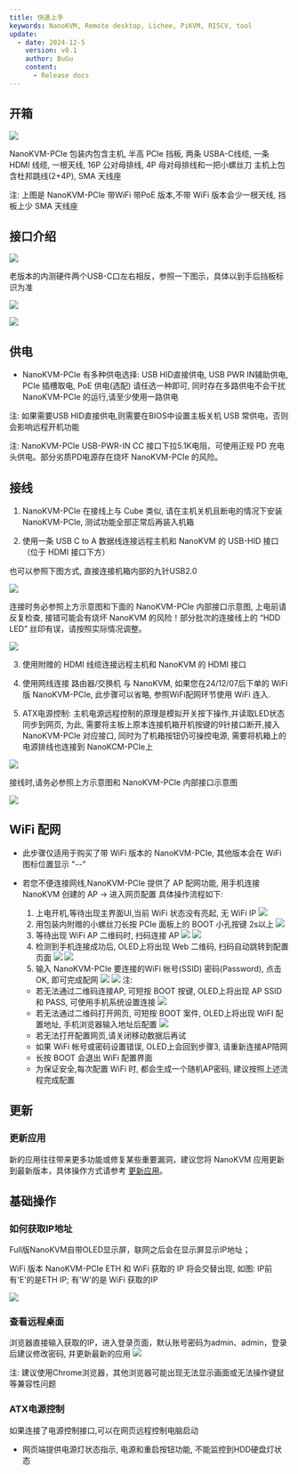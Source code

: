 ```yaml
---
title: 快速上手
keywords: NanoKVM, Remote desktop, Lichee, PiKVM, RISCV, tool
update:
  - date: 2024-12-5
    version: v0.1
    author: BuGu
    content:
      - Release docs
---
```


## 开箱

![](./../../../assets/NanoKVM/unbox/PCIe_unbox.jpg)

NanoKVM-PCIe 包装内包含主机, 半高 PCIe 挡板, 两条 USBA-C线缆, 一条 HDMI 线缆, 一根天线, 16P 公对母排线, 4P 母对母排线和一把小螺丝刀
主机上包含杜邦跳线(2+4P), SMA 天线座

注: 上图是 NanoKVM-PCIe 带WiFi 带PoE 版本,不带 WiFi 版本会少一根天线, 挡板上少 SMA 天线座

## 接口介绍

![](./../../../assets/NanoKVM/unbox/PCIe_new_interface.jpg)

老版本的内测硬件两个USB-C口左右相反，参照一下图示，具体以到手后挡板标识为准

![](./../../../assets/NanoKVM/unbox/PCIe-Interface1.png)

![](./../../../assets/NanoKVM/unbox/PCIe-Interface2.png)


## 供电

+ NanoKVM-PCIe 有多种供电选择: USB HID直接供电, USB PWR IN辅助供电, PCIe 插槽取电, PoE 供电(选配) 请任选一种即可, 同时存在多路供电不会干扰 NanoKVM-PCIe 的运行,请至少使用一路供电

注: 如果需要USB HID直接供电,则需要在BIOS中设置主板关机 USB 常供电，否则会影响远程开机功能

注: NanoKVM-PCIe USB-PWR-IN CC 接口下拉5.1K电阻，可使用正规 PD 充电头供电。部分劣质PD电源存在烧坏 NanoKVM-PCIe 的风险。

## 接线

1. NanoKVM-PCIe 在接线上与 Cube 类似, 请在主机关机且断电的情况下安装 NanoKVM-PCIe, 测试功能全部正常后再装入机箱

2. 使用一条 USB C to A 数据线连接远程主机和 NanoKVM 的 USB-HID 接口（位于 HDMI 接口下方）

也可以参照下图方式, 直接连接机箱内部的九针USB2.0

![](./../../../assets/NanoKVM/unbox/PCIe-USB.jpg)

连接时务必参照上方示意图和下面的 NanoKVM-PCIe 内部接口示意图, 上电前请反复检查, 接错可能会有烧坏 NanoKVM 的风险！部分批次的连接线上的 “HDD LED” 丝印有误，请按照实际情况调整。

![](./../../../assets/NanoKVM/unbox/PCIe-Pin.jpg)

3. 使用附赠的 HDMI 线缆连接远程主机和 NanoKVM 的 HDMI 接口

4. 使用网线连接 路由器/交换机 与 NanoKVM, 如果您在24/12/07后下单的 WiFi 版 NanoKVM-PCIe, 此步骤可以省略, 参照WiFi配网环节使用 WiFi 连入.

5. ATX电源控制: 主机电源远程控制的原理是模拟开关按下操作,并读取LED状态同步到网页, 为此, 需要将主板上原本连接机箱开机按键的9针接口断开,接入 NanoKVM-PCIe 对应接口, 同时为了机箱按钮仍可操控电源, 需要将机箱上的电源排线也连接到 NanoKCM-PCIe上

![](./../../../assets/NanoKVM/unbox/PCIe-ATX.jpg)

接线时,请务必参照上方示意图和 NanoKVM-PCIe 内部接口示意图

![](./../../../assets/NanoKVM/unbox/PCIe-Pin.jpg)

## WiFi 配网

+ 此步骤仅适用于购买了带 WiFi 版本的 NanoKVM-PCIe, 其他版本会在 WiFi 图标位置显示 "--"

+ 若您不便连接网线,NanoKVM-PCIe 提供了 AP 配网功能, 用手机连接 NanoKVM 创建的 AP -> 进入网页配置
  具体操作流程如下:
  1. 上电开机,等待出现主界面UI,当前 WiFi 状态没有亮起, 无 WiFi IP
    ![](./../../../assets/NanoKVM/unbox/wifi0.jpg)
  2. 用包装内附赠的小螺丝刀长按 PCIe 面板上的 BOOT 小孔按键 2s以上
    ![](./../../../assets/NanoKVM/unbox/wifi1.jpg)
  3. 等待出现 WiFi AP 二维码时, 扫码连接 AP
    ![](./../../../assets/NanoKVM/unbox/wifi2.jpg)
    ![](./../../../assets/NanoKVM/unbox/wifi3.jpg)
  4. 检测到手机连接成功后, OLED上将出现 Web 二维码, 扫码自动跳转到配置页面
    ![](./../../../assets/NanoKVM/unbox/wifi5.jpg)
    ![](./../../../assets/NanoKVM/unbox/wifi6.jpg)
  5. 输入 NanoKVM-PCIe 要连接的WiFi 帐号(SSID) 密码(Password), 点击OK, 即可完成配网
    ![](./../../../assets/NanoKVM/unbox/wifi8.jpg)
    ![](./../../../assets/NanoKVM/unbox/wifi9.jpg)
  注: 
  + 若无法通过二维码连接AP, 可短按 BOOT 按键, OLED上将出现 AP SSID 和 PASS, 可使用手机系统设置连接
    ![](./../../../assets/NanoKVM/unbox/wifi4.jpg)
  + 若无法通过二维码打开网页, 可短按 BOOT 案件, OLED上将出现 WiFI 配置地址, 手机浏览器输入地址后配置
    ![](./../../../assets/NanoKVM/unbox/wifi7.jpg)
  + 若无法打开配置网页,请关闭移动数据后再试
  + 如果 WiFi 帐号或密码设置错误, OLED上会回到步骤3, 请重新连接AP陪网
  + 长按 BOOT 会退出 WiFi 配置界面
  + 为保证安全,每次配置 WiFi 时, 都会生成一个随机AP密码, 建议按照上述流程完成配置

## 更新

### 更新应用

新的应用往往带来更多功能或修复某些重要漏洞，建议您将 NanoKVM 应用更新到最新版本，具体操作方式请参考 [更新应用](https://wiki.sipeed.com/hardware/zh/kvm/NanoKVM/system/updating.html)。

## 基础操作

### 如何获取IP地址

Full版NanoKVM自带OLED显示屏，联网之后会在显示屏显示IP地址；

WiFi 版本 NanoKVM-PCIe ETH 和 WiFi 获取的 IP 将会交替出现, 如图: IP前有'E'的是ETH IP; 有'W'的是 WiFi 获取的IP

![](./../../../assets/NanoKVM/unbox/wifi9.jpg)

### 查看远程桌面

浏览器直接输入获取的IP，进入登录页面，默认账号密码为admin、admin，登录后建议修改密码, 并更新最新的应用
![](./../../../assets/NanoKVM/unbox/unbox_9.png)

注: 建议使用Chrome浏览器，其他浏览器可能出现无法显示画面或无法操作键鼠等兼容性问题

### ATX电源控制

如果连接了电源控制接口,可以在网页远程控制电脑启动

+ 网页端提供电源灯状态指示, 电源和重启按钮功能, 不能监控到HDD硬盘灯状态

